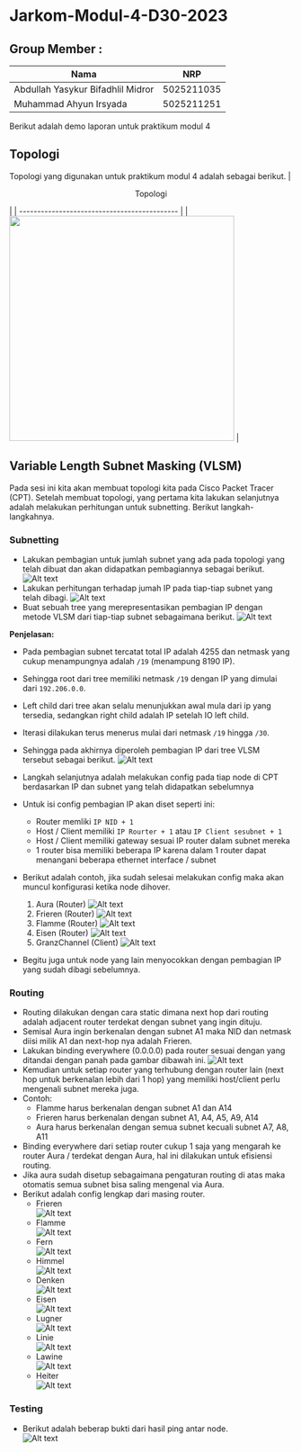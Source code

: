 # Jarkom-Modul-4-D30-2023

## Group Member    :
| Nama                              | NRP        |
|-----------------------------------|------------|
|Abdullah Yasykur Bifadhlil Midror  |5025211035  |
|Muhammad Ahyun Irsyada             |5025211251  |

Berikut adalah demo laporan untuk praktikum modul 4

## Topologi
Topologi yang digunakan untuk praktikum modul 4 adalah sebagai berikut.
| <p align="center"> Topologi </p> |
| -------------------------------------------- |
| <img src="https://github.com/FadhlyABD/Jarkom-Modul-4-D30-2023/blob/main/Images/topologi.png" width = "400"/> |


## Variable Length Subnet Masking (VLSM)
Pada sesi ini kita akan membuat topologi kita pada Cisco Packet Tracer (CPT). Setelah membuat topologi, yang pertama kita lakukan selanjutnya adalah melakukan perhitungan untuk subnetting. Berikut langkah-langkahnya.

### Subnetting
- Lakukan pembagian untuk jumlah subnet yang ada pada topologi yang telah dibuat dan akan didapatkan pembagiannya sebagai berikut.
![Alt text](Images/subnet.png)
- Lakukan perhitungan terhadap jumah IP pada tiap-tiap subnet yang telah dibagi.
![Alt text](Images/rute.jpg)
- Buat sebuah tree yang merepresentasikan pembagian IP dengan metode VLSM dari tiap-tiap subnet sebagaimana berikut.
![Alt text](Images/vlsmtree.png)

**Penjelasan:**
- Pada pembagian subnet tercatat total IP adalah 4255 dan netmask yang cukup menampungnya adalah `/19` (menampung 8190 IP).
- Sehingga root dari tree memiliki netmask `/19` dengan IP yang dimulai dari `192.206.0.0`.
- Left child dari tree akan selalu menunjukkan awal mula dari ip yang tersedia, sedangkan right child adalah IP setelah IO left child.
- Iterasi dilakukan terus menerus mulai dari netmask `/19` hingga `/30`.
- Sehingga pada akhirnya diperoleh pembagian IP dari tree VLSM tersebut sebagai berikut.
![Alt text](Images/ipvlsm.jpg)

- Langkah selanjutnya adalah melakukan config pada tiap node di CPT berdasarkan IP dan subnet yang telah didapatkan sebelumnya
- Untuk isi config pembagian IP akan diset seperti ini:
  * Router memliki `IP NID + 1`
  * Host / Client memiliki `IP Rourter + 1` atau `IP Client sesubnet + 1`
  * Host / Client memiliki gateway sesuai IP router dalam subnet mereka
  * 1 router bisa memiliki beberapa IP karena dalam 1 router dapat menangani beberapa ethernet interface / subnet
- Berikut adalah contoh, jika sudah selesai melakukan config maka akan muncul konfigurasi ketika node dihover.
  1. Aura (Router)
     ![Alt text](Images/auracpt.png)
  2. Frieren (Router)
     ![Alt text](Images/frierencpt.png)
  3. Flamme (Router)
     ![Alt text](Images/flammecpt.png)
  4. Eisen (Router)
     ![Alt text](Images/eisencpt.png)
  5. GranzChannel (Client)
     ![Alt text](Images/granzcpt.png)
- Begitu juga untuk node yang lain menyocokkan dengan pembagian IP yang sudah dibagi sebelumnya.

### Routing
- Routing dilakukan dengan cara static dimana next hop dari routing adalah adjacent router terdekat dengan subnet yang ingin dituju.
- Semisal Aura ingin berkenalan dengan subnet A1 maka NID dan netmask diisi milik A1 dan next-hop nya adalah Frieren.
- Lakukan binding everywhere (0.0.0.0) pada router sesuai dengan yang ditandai dengan panah pada gambar dibawah ini.
  ![Alt text](Images/conowntopo.png)
- Kemudian untuk setiap router yang terhubung dengan router lain (next hop untuk berkenalan lebih dari 1 hop) yang memiliki host/client perlu mengenali subnet mereka juga.
- Contoh:
  - Flamme harus berkenalan dengan subnet A1 dan A14 <br>
  - Frieren harus berkenalan dengan subnet A1, A4, A5, A9, A14<br>
  - Aura harus berkenalan dengan semua subnet kecuali subnet A7, A8, A11<br>
- Binding everywhere dari setiap router cukup 1 saja yang mengarah ke router Aura / terdekat dengan Aura, hal ini dilakukan untuk efisiensi routing.
- Jika aura sudah disetup sebagaimana pengaturan routing di atas maka otomatis semua subnet bisa saling mengenal via Aura.
- Berikut adalah config lengkap dari masing router.
  - Frieren<br>
    ![Alt text](Images/rutefrieren.png)
  - Flamme<br>
    ![Alt text](Images/ruteflamme.png)
  - Fern<br>
    ![Alt text](Images/rutefern.png)
  - Himmel<br>
    ![Alt text](Images/rutehimmel.png)
  - Denken<br>
    ![Alt text](Images/rutedenken.png)
  - Eisen<br>
    ![Alt text](Images/ruteeisen.png)
  - Lugner<br>
    ![Alt text](Images/rutelugner.png)
  - Linie<br>
    ![Alt text](Images/rutelinie.png)
  - Lawine<br>
    ![Alt text](Images/rutelawine.png)
  - Heiter<br>
    ![Alt text](Images/ruteheiter.png)

### Testing
- Berikut adalah beberap bukti dari hasil ping antar node.<br>
  ![Alt text](Images/outputroute.png)
